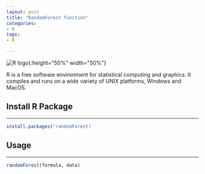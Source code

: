 ```yaml
---
layout: post
title: "RandomForest function"
categories:
- R
tags:
- R

---
```


![R logo](https://www.r-project.org/logo/Rlogo.png){:height="50%" width="50%"}

R is a free software environment for statistical computing and graphics. It compiles and runs on a wide variety of UNIX platforms, Windows and MacOS.

## Install R Package
---


```R
install.packages("randomForest)
```
## Usage
---
```R
randomForest(formula, data)
```
